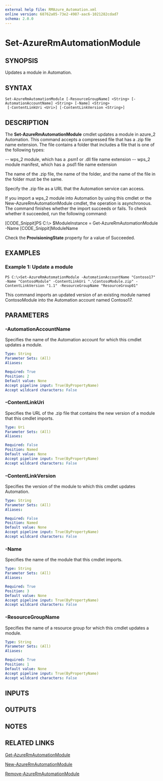 ```yaml
---
external help file: RMAzure_Automation.xml
online version: 68762a05-73e2-4987-aac6-1021282cdad7
schema: 2.0.0
---
```


# Set-AzureRmAutomationModule
## SYNOPSIS
Updates a module in Automation.

## SYNTAX

```
Set-AzureRmAutomationModule [-ResourceGroupName] <String> [-AutomationAccountName] <String> [-Name] <String>
 [-ContentLinkUri <Uri>] [-ContentLinkVersion <String>]
```

## DESCRIPTION
The **Set-AzureRmAutomationModule** cmdlet updates a module in azure_2 Automation.
This command accepts a compressed file that has a .zip file name extension.
The file contains a folder that includes a file that is one of the following types: 

-- wps_2 module, which has a .psm1 or .dll file name extension 
-- wps_2 module manifest, which has a .psd1 file name extension

The name of the .zip file, the name of the folder, and the name of the file in the folder must be the same.

Specify the .zip file as a URL that the Automation service can access.

If you import a wps_2 module into Automation by using this cmdlet or the New-AzureRmAutomationModule cmdlet, the operation is asynchronous.
The command finishes whether the import succeeds or fails.
To check whether it succeeded, run the following command:

\[CODE_Snippit\]PS C:\\\> $ModuleInstance = Get-AzureRmAutomationModule -Name \[CODE_Snippit\]ModuleName

Check the **ProvisioningState** property for a value of Succeeded.

## EXAMPLES

### Example 1: Update a module
```
PS C:\>Set-AzureRmAutomationModule -AutomationAccountName "Contoso17" -Name "ContosoModule" -ContentLinkUri ".\ContosoModule.zip" -ContentLinkVersion "1.1" -ResourceGroupName "ResourceGroup01"
```

This command imports an updated version of an existing module named ContosoModule into the Automation account named Contoso17.

## PARAMETERS

### -AutomationAccountName
Specifies the name of the Automation account for which this cmdlet updates a module.

```yaml
Type: String
Parameter Sets: (All)
Aliases: 

Required: True
Position: 2
Default value: None
Accept pipeline input: True(ByPropertyName)
Accept wildcard characters: False
```

### -ContentLinkUri
Specifies the URL of the .zip file that contains the new version of a module that this cmdlet imports.

```yaml
Type: Uri
Parameter Sets: (All)
Aliases: 

Required: False
Position: Named
Default value: None
Accept pipeline input: True(ByPropertyName)
Accept wildcard characters: False
```

### -ContentLinkVersion
Specifies the version of the module to which this cmdlet updates Automation.

```yaml
Type: String
Parameter Sets: (All)
Aliases: 

Required: False
Position: Named
Default value: None
Accept pipeline input: True(ByPropertyName)
Accept wildcard characters: False
```

### -Name
Specifies the name of the module that this cmdlet imports.

```yaml
Type: String
Parameter Sets: (All)
Aliases: 

Required: True
Position: 3
Default value: None
Accept pipeline input: True(ByPropertyName)
Accept wildcard characters: False
```

### -ResourceGroupName
Specifies the name of a resource group for which this cmdlet updates a module.

```yaml
Type: String
Parameter Sets: (All)
Aliases: 

Required: True
Position: 1
Default value: None
Accept pipeline input: True(ByPropertyName)
Accept wildcard characters: False
```

## INPUTS

## OUTPUTS

## NOTES

## RELATED LINKS

[Get-AzureRmAutomationModule](68762a05-73e2-4987-aac6-1021282cdad7)

[New-AzureRmAutomationModule](0cfa1dd4-11f2-4eb6-a354-46bf4286d00f)

[Remove-AzureRmAutomationModule](762b2b43-579b-4869-98f9-882aaf224686)

